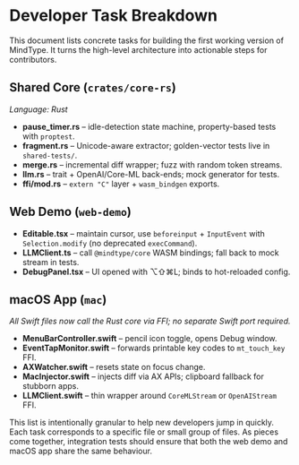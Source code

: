 # Developer Task Breakdown

This document lists concrete tasks for building the first working version of MindType. It turns the high-level architecture into actionable steps for contributors.

## Shared Core (`crates/core-rs`)
*Language: Rust*
- **pause_timer.rs** – idle-detection state machine, property-based tests with `proptest`.
- **fragment.rs** – Unicode-aware extractor; golden-vector tests live in `shared-tests/`.
- **merge.rs** – incremental diff wrapper; fuzz with random token streams.
- **llm.rs** – trait + OpenAI/Core-ML back-ends; mock generator for tests.
- **ffi/mod.rs** – `extern "C"` layer + `wasm_bindgen` exports.

## Web Demo (`web-demo`)
- **Editable.tsx** – maintain cursor, use `beforeinput` + `InputEvent` with `Selection.modify` (no deprecated `execCommand`).
- **LLMClient.ts** – call `@mindtype/core` WASM bindings; fall back to mock stream in tests.
- **DebugPanel.tsx** – UI opened with ⌥⇧⌘L; binds to hot-reloaded config.

## macOS App (`mac`)
*All Swift files now call the Rust core via FFI; no separate Swift port required.*
- **MenuBarController.swift** – pencil icon toggle, opens Debug window.
- **EventTapMonitor.swift** – forwards printable key codes to `mt_touch_key` FFI.
- **AXWatcher.swift** – resets state on focus change.
- **MacInjector.swift** – injects diff via AX APIs; clipboard fallback for stubborn apps.
- **LLMClient.swift** – thin wrapper around `CoreMLStream` or `OpenAIStream` FFI.

This list is intentionally granular to help new developers jump in quickly. Each task corresponds to a specific file or small group of files. As pieces come together, integration tests should ensure that both the web demo and macOS app share the same behaviour.
